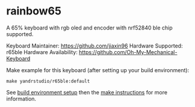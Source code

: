 rainbow65
===

A 65% keyboard with rgb oled and encoder with nrf52840 ble chip supported.

Keyboard Maintainer: https://github.com/jiaxin96
Hardware Supported: r65ble 
Hardware Availability: https://github.com/Oh-My-Mechanical-Keyboard 

Make example for this keyboard (after setting up your build environment):

    make yandrstudio/r65ble:default

See [build environment setup](https://docs.qmk.fm/#/getting_started_build_tools) then the [make instructions](https://docs.qmk.fm/#/getting_started_make_guide) for more information.
